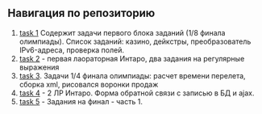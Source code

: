 ## Навигация по репозиторию
1. [task 1](/task1/)
Содержит задачи первого блока заданий (1/8 финала олимпиады). 
Список заданий: казино, дейкстры, преобразователь IPv6-адреса, проверка полей.
2. [task 2](/task2/) - первая лаораторная Интаро, два задания на регулярные выражения
3. [task 3](/task3/). Задачи 1/4 финала олимпиады: расчет времени перелета, сборка xml, рисовался воронки продаж
4. [task 4](/task4/) - 2 ЛР Интаро. Форма обратной связи с записью в БД и ajax.
4. [task 5](/task5/) - Задания на финал - часть 1.

